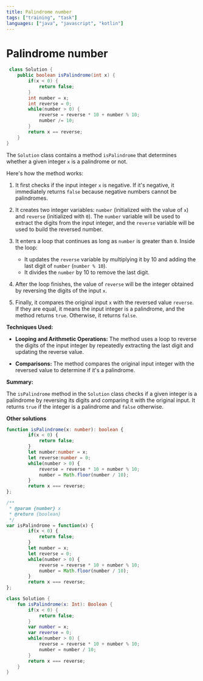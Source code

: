 ```yaml
---
title: Palindrome number
tags: ["training", "task"]
languages: ["java", "javascript", "kotlin"]
---
```


# Palindrome number

```java
 class Solution {
    public boolean isPalindrome(int x) {
        if(x < 0) {
            return false;
        }
        int number = x;
        int reverse = 0;
        while(number > 0) {
            reverse = reverse * 10 + number % 10;
            number /= 10;
        }
        return x == reverse;
    }
}
```

The `Solution` class contains a method `isPalindrome` that determines whether a given integer `x` is a palindrome or not.

Here's how the method works:

1. It first checks if the input integer `x` is negative. If it's negative, it immediately returns `false` because negative numbers cannot be palindromes.

2. It creates two integer variables: `number` (initialized with the value of `x`) and `reverse` (initialized with `0`). The `number` variable will be used to extract the digits from the input integer, and the `reverse` variable will be used to build the reversed number.

3. It enters a loop that continues as long as `number` is greater than `0`. Inside the loop:

   - It updates the `reverse` variable by multiplying it by 10 and adding the last digit of `number` (`number % 10`).
   - It divides the `number` by 10 to remove the last digit.

4. After the loop finishes, the value of `reverse` will be the integer obtained by reversing the digits of the input `x`.

5. Finally, it compares the original input `x` with the reversed value `reverse`. If they are equal, it means the input integer is a palindrome, and the method returns `true`. Otherwise, it returns `false`.

**Techniques Used:**

- **Looping and Arithmetic Operations:** The method uses a loop to reverse the digits of the input integer by repeatedly extracting the last digit and updating the reverse value.

- **Comparisons:** The method compares the original input integer with the reversed value to determine if it's a palindrome.

**Summary:**

The `isPalindrome` method in the `Solution` class checks if a given integer is a palindrome by reversing its digits and comparing it with the original input. It returns `true` if the integer is a palindrome and `false` otherwise.


**Other solutions**

```typescript
function isPalindrome(x: number): boolean {
        if(x < 0) {
            return false;
        }
        let number:number = x;
        let reverse:number = 0;
        while(number > 0) {
            reverse = reverse * 10 + number % 10;
            number = Math.floor(number / 10);
        }
        return x === reverse;
};
```

```javascript
/**
 * @param {number} x
 * @return {boolean}
 */
var isPalindrome = function(x) {
        if(x < 0) {
            return false;
        }
        let number = x;
        let reverse = 0;
        while(number > 0) {
            reverse = reverse * 10 + number % 10;
            number = Math.floor(number / 10);
        }
        return x === reverse;
};
```

```kotlin
class Solution {
    fun isPalindrome(x: Int): Boolean {
        if(x < 0) {
            return false;
        }
        var number = x;
        var reverse = 0;
        while(number > 0) {
            reverse = reverse * 10 + number % 10;
            number = number / 10;
        }
        return x === reverse;
    }
}
```